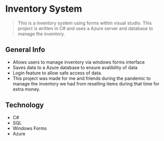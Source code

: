 # Inventory System
> This is a inventory system using forms within visual studio. This project is written in C# and uses a Azure server and database
to manage the inventory.

## General Info
- Allows users to manage inventory via windows forms interface
- Saves data to a Azure database to ensure avalibility of data
- Login feature to allow safe access of data.
- This project was made for me and friends during the pandemic to manage the inventory we had from reselling items during that time for extra money.

## Technology
- C#
- SQL
- Windows Forms
- Azure

